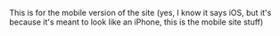 This is for the mobile version of the site (yes, I know it says iOS, but it's because it's meant to look like an iPhone, this is the mobile site stuff)
